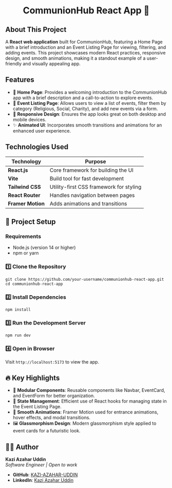 <h1 align="center">CommunionHub React App 🚀</h1>

## About This Project
A **React web application** built for CommunionHub, featuring a Home Page with a brief introduction and an Event Listing Page for viewing, filtering, and adding events. This project showcases modern React practices, responsive design, and smooth animations, making it a standout example of a user-friendly and visually appealing app.

## Features
- 📜 **Home Page**: Provides a welcoming introduction to the CommunionHub app with a brief description and a call-to-action to explore events.
- 🎉 **Event Listing Page**: Allows users to view a list of events, filter them by category (Religious, Social, Charity), and add new events via a form.
- 📱 **Responsive Design**: Ensures the app looks great on both desktop and mobile devices.
- ✨ **Animated UI**: Incorporates smooth transitions and animations for an enhanced user experience.

## Technologies Used
| Technology          | Purpose                              |
|---------------------|--------------------------------------|
| **React.js**        | Core framework for building the UI   |
| **Vite**            | Build tool for fast development      |
| **Tailwind CSS**    | Utility-first CSS framework for styling |
| **React Router**    | Handles navigation between pages     |
| **Framer Motion**   | Adds animations and transitions      |

## 🚀 Project Setup

### Requirements
- Node.js (version 14 or higher)
- npm or yarn

### 1️⃣ Clone the Repository
```
git clone https://github.com/your-username/communionhub-react-app.git
cd communionhub-react-app
```
### 2️⃣ Install Dependencies
```
npm install
```


### 3️⃣ Run the Development Server
```
npm run dev
```

### 4️⃣ Open in Browser
Visit `http://localhost:5173` to view the app.

## 🔥 Key Highlights
- 🧩 **Modular Components**: Reusable components like Navbar, EventCard, and EventForm for better organization.
- 🧠 **State Management**: Efficient use of React hooks for managing state in the Event Listing Page.
- 🎥 **Smooth Animations**: Framer Motion used for entrance animations, hover effects, and modal transitions.
- 🖼️ **Glassmorphism Design**: Modern glassmorphism style applied to event cards for a futuristic look.

## 👨‍💻 Author
**Kazi Azahar Uddin**  
*Software Engineer | Open to work*  

- **GitHub**: [KAZI-AZAHAR-UDDIN](https://github.com/KAZI-AZAHAR-UDDIN)  
- **LinkedIn**: [Kazi Azahar Uddin](https://www.linkedin.com/in/kazi-azahar-uddin-8b879b205/)